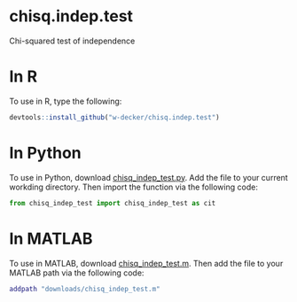# chisq.indep.test
Chi-squared test of independence

# In R

To use in R, type the following:

```r
devtools::install_github("w-decker/chisq.indep.test")
```

# In Python

To use in Python, download [chisq_indep_test.py](chisq_indep_test.py). Add the file to your current workding directory. Then import the function via the following code:

```py
from chisq_indep_test import chisq_indep_test as cit
```

# In MATLAB

To use in MATLAB, download [chisq_indep_test.m](chisq_indep_test.m). Then add the file to your MATLAB path via the following code:

```MATLAB
addpath "downloads/chisq_indep_test.m"
```
